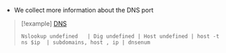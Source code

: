 
- We collect more information about the DNS port

>[!example]  [DNS](DNS%20commands.md) 
>```shell
 >Nslookup undefined   | Dig undefined | Host undefined | host -t ns $ip  | subdomains, host , ip | dnsenum
>```
